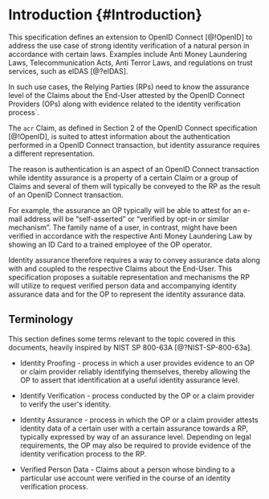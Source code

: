 # Introduction {#Introduction}

This specification defines an extension to OpenID Connect [@!OpenID] to address the use case of strong identity verification of a natural person in accordance with certain laws. Examples include Anti Money Laundering Laws, Telecommunication Acts, Anti Terror Laws, and regulations on trust services, such as eIDAS [@?eIDAS].

In such use cases, the Relying Parties (RPs) need to know the assurance level of the Claims about the End-User attested by the OpenID Connect Providers (OPs) along with evidence related to the identity verification process´. 

The `acr` Claim, as defined in Section 2 of the OpenID Connect specification [@!OpenID], is suited to attest information about the authentication performed in a OpenID Connect transaction, but identity assurance requires a different representation. 

The reason is authentication is an aspect of an OpenID Connect transaction while identity assurance is a property of a certain Claim or a group of Claims and several of them will typically be conveyed to the RP as the result of an OpenID Connect transaction.  

For example, the assurance an OP typically will be able to attest for an e-mail address will be “self-asserted” or “verified by opt-in or similar mechanism”. The family name of a user, in contrast, might have been verified in accordance with the respective Anti Money Laundering Law by showing an ID Card to a trained employee of the OP operator. 

Identity assurance therefore requires a way to convey assurance data along with and coupled to the respective Claims about the End-User. This specification proposes a suitable representation and mechanisms the RP will utilize to request verified person data and accompanying identity assurance data and for the OP to represent the identity assurance data. 

## Terminology 

This section defines some terms relevant to the topic covered in this documents, heavily inspired by NIST SP 800-63A [@?NIST-SP-800-63a].

* Identity Proofing - process in which a user provides evidence to an OP or claim provider reliably identifying themselves, thereby allowing the OP to assert that identification at a useful identity assurance level.

* Identify Verification - process conducted by the OP or a claim provider to verify the user's identity.

* Identity Assurance - process in which the OP or a claim provider attests identity data of a certain user with a certain assurance towards a RP, typically expressed by way of an assurance level. Depending on legal requirements, the OP may also be required to provide evidence of the identity verification process to the RP.

* Verified Person Data - Claims about a person whose binding to a particular use account were verified in the course of an identity verification process.

[1]: https://pages.nist.gov/800-63-3/sp800-63a.html "NIST Special Publication 800-63A, Digital Identity Guidelines, Enrollment and Identity Proofing Requirements"


    
